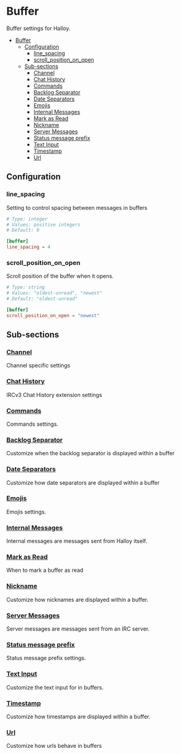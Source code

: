 # Buffer

Buffer settings for Halloy.

- [Buffer](#buffer)
  - [Configuration](#configuration)
    - [line\_spacing](#line_spacing)
    - [scroll\_position\_on\_open](#scroll_position_on_open)
  - [Sub-sections](#sub-sections)
    - [Channel](#channel)
    - [Chat History](#chat-history)
    - [Commands](#commands)
    - [Backlog Separator](#backlog-separator)
    - [Date Separators](#date-separators)
    - [Emojis](#emojis)
    - [Internal Messages](#internal-messages)
    - [Mark as Read](#mark-as-read)
    - [Nickname](#nickname)
    - [Server Messages](#server-messages)
    - [Status message prefix](#status-message-prefix)
    - [Text Input](#text-input)
    - [Timestamp](#timestamp)
    - [Url](#url)

## Configuration

### line_spacing

Setting to control spacing between messages in buffers

```toml
# Type: integer
# Values: positive integers
# Default: 0

[buffer]
line_spacing = 4
```

### scroll_position_on_open

Scroll position of the buffer when it opens.

```toml
# Type: string
# Values: "oldest-unread", "newest"
# Default: "oldest-unread"

[buffer]
scroll_position_on_open = "newest"
```

## Sub-sections

### [Channel](channel/)

Channel specific settings

### [Chat History](chat-history/)

IRCv3 Chat History extension settings

### [Commands](commands/)

Commands settings.

### [Backlog Separator](backlog-separator/)

Customize when the backlog separator is displayed within a buffer

### [Date Separators](date-separators/)

Customize how date separators are displayed within a buffer

### [Emojis](emojis/)

Emojis settings.

### [Internal Messages](internal-messages/)

Internal messages are messages sent from Halloy itself.

### [Mark as Read](mark-as-read/)

When to mark a buffer as read

### [Nickname](nickname/)

Customize how nicknames are displayed within a buffer.

### [Server Messages](server-messages/)

Server messages are messages sent from an IRC server.

### [Status message prefix](status-message-prefix/)

Status message prefix settings.

### [Text Input](text-input/)

Customize the text input for in buffers.

### [Timestamp](timestamp/)

Customize how timestamps are displayed within a buffer.

### [Url](url/)

Customize how urls behave in buffers
